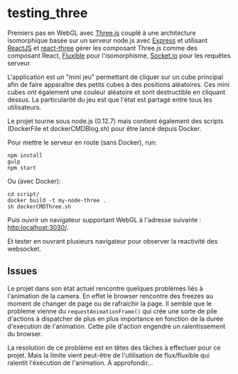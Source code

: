 # testing_three

Premiers pas en WebGL avec [Three.js](http://threejs.org/) couplé à une architecture isomorphique basée sur un serveur node.js avec [Express](https://github.com/strongloop/express) et utilisant [ReactJS](https://github.com/facebook/react) et [react-three](https://github.com/Izzimach/react-three) gérer les composant Three.js comme des composant React, [Fluxible](https://github.com/yahoo/fluxible) pour l'isomorphisme, [Socket.io](https://github.com/socketio/socket.io/) pour les requêtes serveur.

L'application est un "mini jeu" permettant de cliquer sur un cube principal afin de faire apparaître des petits cubes à des positions aléatoires. Ces mini cubes ont également une couleur aléatoire et sont destructible en cliquant dessus. La particularité du jeu est que l'état est partagé entre tous les utilisateurs.

Le projet tourne sous node.js (0.12.7) mais contient également des scripts (DockerFile et dockerCMDBlog.sh) pour être lancé depuis Docker.

Pour mettre le serveur en route (sans Docker), run:

```
npm install
gulp
npm start
```

Ou (avec Docker):

```
cd script/
docker build -t my-node-three .
sh dockerCMDThree.sh
```

Puis ouvrir un navigateur supportant WebGL à l'adresse suivante : [http:localhost:3030/](http:localhost:3030/).

Et tester en ouvrant plusieurs navigateur pour observer la reactivité des websocket.

## Issues

Le projet dans son état actuel rencontre quelques problèmes liés à l'animation de la camera. En effet le browser rencontre des freezes au moment de changer de page ou de rafraichir la page. Il semble que le probleme vienne du `requestAnimationFrame()` qui crée une sorte de pile d'actions à dispatcher de plus en plus importance en fonction de la durée d'execution de l'animation. Cette pile d'action engendre un ralentissement du browser.

La resolution de ce problème est en têtes des tâches à effectuer pour ce projet. Mais la limite vient peut-être de l'utilisation de flux/fluxible qui ralentit l'éxécution de l'animation. À approfondir...
